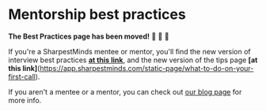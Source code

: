 # Mentorship best practices

**The Best Practices page has been moved!** 🚛 🚛 🚛

If you're a SharpestMinds mentee or mentor, you'll find the new version of interview best practices **[at this link](https://app.sharpestminds.com/static-page/how-to-interview-a-mentee-applicant)**, and the new version of the tips page **[at this link]**(https://app.sharpestminds.com/static-page/what-to-do-on-your-first-call).

If you aren't a mentee or a mentor, you can check out [our blog page](https://www.sharpestminds.com/blog) for more info.

